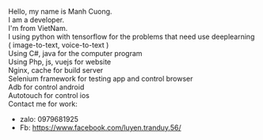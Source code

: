 Hello, my name is Manh Cuong.<br />
I am a developer.<br />
I'm from VietNam.<br />
I using python with tensorflow for the problems that need use deeplearning ( image-to-text, voice-to-text )<br />
Using C#, java for the computer program<br />
Using Php, js, vuejs for website<br />
Nginx, cache for build server<br />
Selenium framework for testing app and control browser<br />
Adb for control android<br />
Autotouch for control ios<br />
Contact me for work: 
+ zalo: 0979681925
+ Fb: https://www.facebook.com/luyen.tranduy.56/
